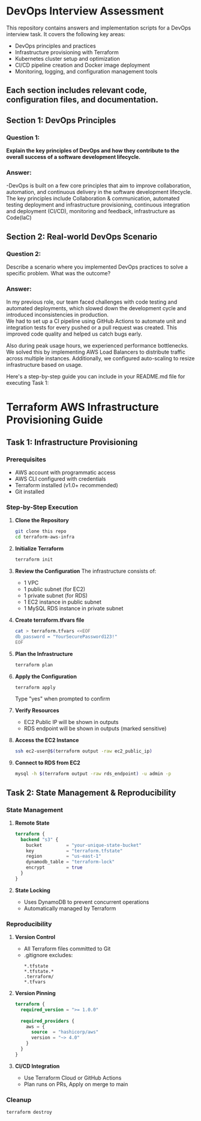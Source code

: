 # DevOps Interview Assessment

This repository contains answers and implementation scripts for a DevOps interview task. It covers the following key areas:

- DevOps principles and practices
- Infrastructure provisioning with Terraform
- Kubernetes cluster setup and optimization
- CI/CD pipeline creation and Docker image deployment
- Monitoring, logging, and configuration management tools

Each section includes relevant code, configuration files, and documentation.
---

## Section 1: DevOps Principles

### **Question 1:**
**Explain the key principles of DevOps and how they contribute to the overall success of a software development lifecycle.**

### **Answer:**
-DevOps is built on a few core principles that aim to improve collaboration, automation, and continuous delivery in the software development lifecycle. The key principles include Collaboration & communication, automated testing deployment and infrastructure provisioning, continuous integration and deployment (CI/CD), monitoring and feedback, infrastructure as Code(IaC)

## Section 2: Real-world DevOps Scenario

### Question 2:  
Describe a scenario where you implemented DevOps practices to solve a specific problem. What was the outcome?

### Answer:

In my previous role, our team faced challenges with code testing and automated deployments, which slowed down the development cycle and introduced inconsistencies in production.  
We had to set up a CI pipeline using GitHub Actions to automate unit and integration tests for every pushed or a pull request was created. This improved code quality and helped us catch bugs early.

Also during peak usage hours, we experienced performance bottlenecks. We solved this by implementing AWS Load Balancers to distribute traffic across multiple instances. Additionally, we configured auto-scaling to resize infrastructure based on usage.


Here's a step-by-step guide you can include in your README.md file for executing Task 1:

# Terraform AWS Infrastructure Provisioning Guide

## Task 1: Infrastructure Provisioning

### Prerequisites
- AWS account with programmatic access
- AWS CLI configured with credentials
- Terraform installed (v1.0+ recommended)
- Git installed

### Step-by-Step Execution

1. **Clone the Repository**
   ```bash
   git clone this repo
   cd terraform-aws-infra
   ```

2. **Initialize Terraform**
   ```bash
   terraform init
   ```

3. **Review the Configuration**
   The infrastructure consists of:
   - 1 VPC
   - 1 public subnet (for EC2)
   - 1 private subnet (for RDS)
   - 1 EC2 instance in public subnet
   - 1 MySQL RDS instance in private subnet

4. **Create terraform.tfvars file**
   ```bash
   cat > terraform.tfvars <<EOF
   db_password = "YourSecurePassword123!"
   EOF
   ```

5. **Plan the Infrastructure**
   ```bash
   terraform plan
   ```

6. **Apply the Configuration**
   ```bash
   terraform apply
   ```
   Type "yes" when prompted to confirm

7. **Verify Resources**
   - EC2 Public IP will be shown in outputs
   - RDS endpoint will be shown in outputs (marked sensitive)

8. **Access the EC2 Instance**
   ```bash
   ssh ec2-user@$(terraform output -raw ec2_public_ip)
   ```

9. **Connect to RDS from EC2**
   ```bash
   mysql -h $(terraform output -raw rds_endpoint) -u admin -p
   ```

## Task 2: State Management & Reproducibility

### State Management
1. **Remote State**
   ```terraform
   terraform {
     backend "s3" {
       bucket         = "your-unique-state-bucket"
       key            = "terraform.tfstate"
       region         = "us-east-1"
       dynamodb_table = "terraform-lock"
       encrypt        = true
     }
   }
   ```

2. **State Locking**
   - Uses DynamoDB to prevent concurrent operations
   - Automatically managed by Terraform

### Reproducibility
1. **Version Control**
   - All Terraform files committed to Git
   - .gitignore excludes:
     ```gitignore
     *.tfstate
     *.tfstate.*
     .terraform/
     *.tfvars
     ```

2. **Version Pinning**
   ```terraform
   terraform {
     required_version = ">= 1.0.0"
     
     required_providers {
       aws = {
         source  = "hashicorp/aws"
         version = "~> 4.0"
       }
     }
   }
   ```

3. **CI/CD Integration**
   - Use Terraform Cloud or GitHub Actions
   - Plan runs on PRs, Apply on merge to main

### Cleanup
```bash
terraform destroy
```
